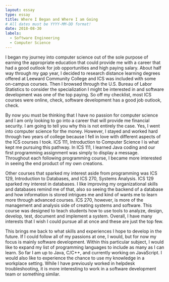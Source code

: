 ```yaml
---
layout: essay
type: essay
title: Where I Began and Where I am Going
# All dates must be YYYY-MM-DD format!
date: 2018-08-30
labels:
  - Software Engineering
  - Computer Science
---
```


I began my journey into computer science out of the sole purpose of earning the appropriate education that could provide me with a career that had a good outlook for job opportunities and high paying salary. About half way through my gap year, I decided to research distance learning degrees offered at Leeward Community College and ICS was included with some on-campus courses. Then I browsed through the U.S. Bureau of Labor Statistics to consider the specialization I might be interested in and software development was one of the top paying. So off my checklist, most ICS courses were online, check, software development has a good job outlook, check.

By now you must be thinking that I have no passion for computer science and I am only looking to go into a career that will provide me financial security. I am going to tell you why this is not entirely the case. Yes, I went into computer science for the money. However, I stayed and worked hard through two years of college because I fell in love with different aspects of the ICS courses I took. ICS 111, Introduction to Computer Science I is what kept me pursuing this pathway. In ICS 111, I learned Java coding and our first programming assignment was simply to display a message. Throughout each following programming course, I became more interested in seeing the end product of my own creations.

Other courses that sparked my interest aside from programming was ICS 129, Introduction to Databases, and ICS 270, Systems Analysis. ICS 129 sparked my interest in databases. I like improving my organizational skills and databases remind me of that, also so seeing the backend of a database and how information is stored intrigues me and kind of wants me to learn more through advanced courses. ICS 270, however, is more of the management and analysis side of creating systems and software. This course was designed to teach students how to use tools to analyze, design, develop, test, document and implement a system. Overall, I have many interests that I wish I could pursue all at once and these are just the top few.

This brings me back to what skills and experiences I hope to develop in the future. If I could follow all of my passions at one, I would, but for now my focus is mainly software development. Within this particular subject, I would like to expand my list of programming languages to include as many as I can learn. So far I am up to Java, C/C++, and currently working on JavaScript. I would also like to experience the chance to use my knowledge in a workplace setting. While I have previously worked in helpdesk troubleshooting, it is more interesting to work in a software development team or something similar.
